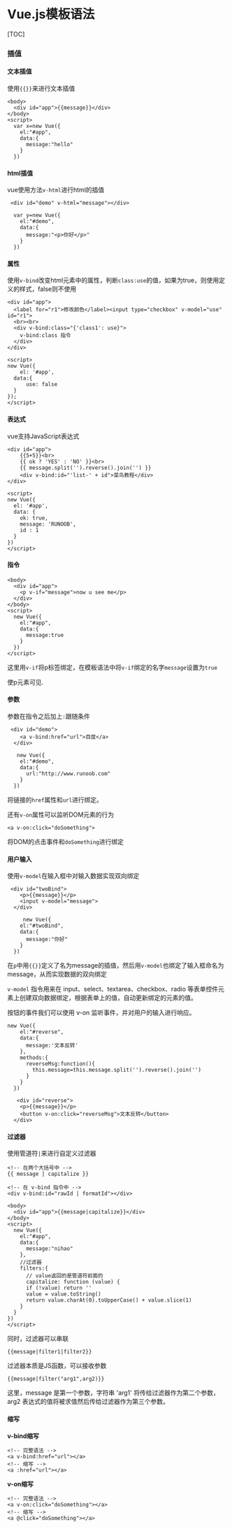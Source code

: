# Vue.js模板语法



[TOC]

### 插值

#### 文本插值

使用`{{}}`来进行文本插值

```
<body>
  <div id="app">{{message}}</div>
</body>
<script>
  var x=new Vue({
    el:"#app",
    data:{
      message:"hello"
    }
  })
```

#### html插值

vue使用方法`v-html`进行html的插值

```
 <div id="demo" v-html="message"></div>
 
  var y=new Vue({
    el:"#demo",
    data:{
      message:"<p>你好</p>"
    }
  })
```

#### 属性

使用`v-bind`改变html元素中的属性，判断`class:use`的值，如果为true，则使用定义的样式，false则不使用

```
<div id="app">
  <label for="r1">修改颜色</label><input type="checkbox" v-model="use" id="r1">
  <br><br>
  <div v-bind:class="{'class1': use}">
    v-bind:class 指令
  </div>
</div>
    
<script>
new Vue({
    el: '#app',
  data:{
      use: false
  }
});
</script>
```

#### 表达式

vue支持JavaScript表达式

```
<div id="app">
	{{5+5}}<br>
	{{ ok ? 'YES' : 'NO' }}<br>
	{{ message.split('').reverse().join('') }}
	<div v-bind:id="'list-' + id">菜鸟教程</div>
</div>
	
<script>
new Vue({
  el: '#app',
  data: {
	ok: true,
    message: 'RUNOOB',
	id : 1
  }
})
</script>
```

#### 指令

```
<body>
  <div id="app">
    <p v-if="message">now u see me</p>
  </div>
</body>
<script>
  new Vue({
    el:"#app",
    data:{
      message:true
    }
  })
</script>
```

这里用`v-if`将p标签绑定，在模板语法中将`v-if`绑定的名字`message`设置为`true`

使p元素可见.

#### 参数

参数在指令之后加上`:`跟随条件

```
 <div id="demo">
    <a v-bind:href="url">百度</a>
  </div>
  
   new Vue({
    el:"#demo",
    data:{
      url:"http://www.runoob.com"
    }
  })
```

将链接的`href`属性和`url`进行绑定。

还有`v-on`属性可以监听DOM元素的行为

```
<a v-on:click="doSomething">
```

将DOM的点击事件和`doSomething`进行绑定

#### 用户输入

使用`v-model`在输入框中对输入数据实现双向绑定

```
 <div id="twoBind">
    <p>{{message}}</p>
    <input v-model="message">
  </div>
  
  	 new Vue({
    el:"#twoBind",
    data:{
      message:"你好"
    }
  })
```

在`p`中用`{{}}`定义了名为message的插值，然后用`v-model`也绑定了输入框命名为message，从而实现数据的双向绑定

`v-model` 指令用来在 input、select、textarea、checkbox、radio 等表单控件元素上创建双向数据绑定，根据表单上的值，自动更新绑定的元素的值。

按钮的事件我们可以使用 v-on 监听事件，并对用户的输入进行响应。

```
new Vue({
    el:"#reverse",
    data:{
      message:'文本反转'
    },
    methods:{
      reverseMsg:function(){
        this.message=this.message.split('').reverse().join('')
      }
    }
  })
  
   <div id="reverse">
    <p>{{message}}</p>
    <button v-on:click="reverseMsg">文本反转</button>
  </div>
```

#### 过滤器

使用管道符`|`来进行自定义过滤器

```
<!-- 在两个大括号中 -->
{{ message | capitalize }}

<!-- 在 v-bind 指令中 -->
<div v-bind:id="rawId | formatId"></div>
```

```
<body>
  <div id="app">{{message|capitalize}}</div>
</body>
<script>
  new Vue({
    el:"#app",
    data:{
      message:"nihao"
    },
    //过滤器
    filters:{
      // value返回的是管道符前面的
      capitalize: function (value) {
      if (!value) return ''
      value = value.toString()
      return value.charAt(0).toUpperCase() + value.slice(1)
    }
  }
})
</script>
```

同时，过滤器可以串联

```
{{message|filter1|filter2}}
```

过滤器本质是JS函数，可以接收参数

```
{{message|filter("arg1",arg2)}}
```

这里，message 是第一个参数，字符串 'arg1' 将传给过滤器作为第二个参数， arg2 表达式的值将被求值然后传给过滤器作为第三个参数。

#### 缩写

**v-bind缩写**

```
<!-- 完整语法 -->
<a v-bind:href="url"></a>
<!-- 缩写 -->
<a :href="url"></a>
```

**v-on缩写**

```
<!-- 完整语法 -->
<a v-on:click="doSomething"></a>
<!-- 缩写 -->
<a @click="doSomething"></a>
```

